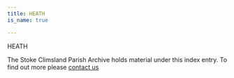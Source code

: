```yaml
---
title: HEATH
is_name: true

---
```


HEATH


The Stoke Climsland Parish Archive holds material under this index entry. To find out more please [contact us](/contact/)
